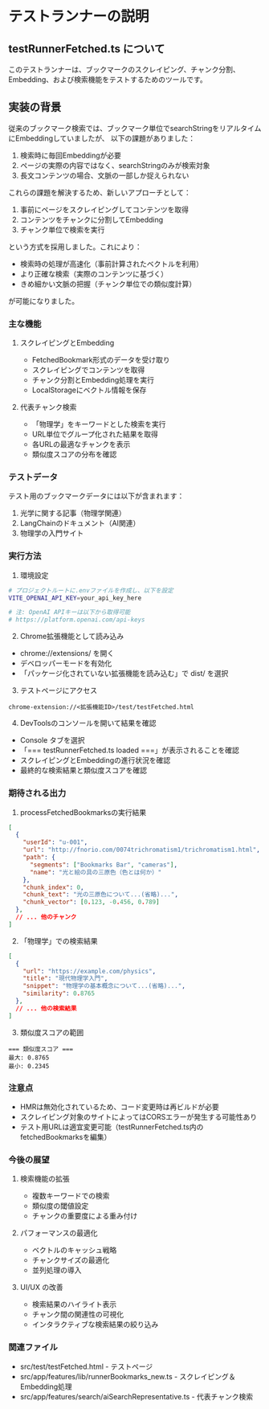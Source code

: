 # テストランナーの説明

## testRunnerFetched.ts について

このテストランナーは、ブックマークのスクレイピング、チャンク分割、Embedding、および検索機能をテストするためのツールです。

## 実装の背景

従来のブックマーク検索では、ブックマーク単位でsearchStringをリアルタイムにEmbeddingしていましたが、
以下の課題がありました：

1. 検索時に毎回Embeddingが必要
2. ページの実際の内容ではなく、searchStringのみが検索対象
3. 長文コンテンツの場合、文脈の一部しか捉えられない

これらの課題を解決するため、新しいアプローチとして：

1. 事前にページをスクレイピングしてコンテンツを取得
2. コンテンツをチャンクに分割してEmbedding
3. チャンク単位で検索を実行

という方式を採用しました。これにより：

- 検索時の処理が高速化（事前計算されたベクトルを利用）
- より正確な検索（実際のコンテンツに基づく）
- きめ細かい文脈の把握（チャンク単位での類似度計算）

が可能になりました。

### 主な機能

1. スクレイピングとEmbedding
   - FetchedBookmark形式のデータを受け取り
   - スクレイピングでコンテンツを取得
   - チャンク分割とEmbedding処理を実行
   - LocalStorageにベクトル情報を保存

2. 代表チャンク検索
   - 「物理学」をキーワードとした検索を実行
   - URL単位でグループ化された結果を取得
   - 各URLの最適なチャンクを表示
   - 類似度スコアの分布を確認

### テストデータ

テスト用のブックマークデータには以下が含まれます：
1. 光学に関する記事（物理学関連）
2. LangChainのドキュメント（AI関連）
3. 物理学の入門サイト

### 実行方法

1. 環境設定
```bash
# プロジェクトルートに.envファイルを作成し、以下を設定
VITE_OPENAI_API_KEY=your_api_key_here

# 注: OpenAI APIキーは以下から取得可能
# https://platform.openai.com/api-keys
```


2. Chrome拡張機能として読み込み
- chrome://extensions/ を開く
- デベロッパーモードを有効化
- 「パッケージ化されていない拡張機能を読み込む」で dist/ を選択

3. テストページにアクセス
```
chrome-extension://<拡張機能ID>/test/testFetched.html
```

4. DevToolsのコンソールを開いて結果を確認
- Console タブを選択
- 「=== testRunnerFetched.ts loaded ===」が表示されることを確認
- スクレイピングとEmbeddingの進行状況を確認
- 最終的な検索結果と類似度スコアを確認

### 期待される出力

1. processFetchedBookmarksの実行結果
```json
[
  {
    "userId": "u-001",
    "url": "http://fnorio.com/0074trichromatism1/trichromatism1.html",
    "path": {
      "segments": ["Bookmarks Bar", "cameras"],
      "name": "光と絵の具の三原色（色とは何か）"
    },
    "chunk_index": 0,
    "chunk_text": "光の三原色について...(省略)...",
    "chunk_vector": [0.123, -0.456, 0.789]
  },
  // ... 他のチャンク
]
```

2. 「物理学」での検索結果
```json
[
  {
    "url": "https://example.com/physics",
    "title": "現代物理学入門",
    "snippet": "物理学の基本概念について...(省略)...",
    "similarity": 0.8765
  },
  // ... 他の検索結果
]
```

3. 類似度スコアの範囲
```
=== 類似度スコア ===
最大: 0.8765
最小: 0.2345
```

### 注意点

- HMRは無効化されているため、コード変更時は再ビルドが必要
- スクレイピング対象のサイトによってはCORSエラーが発生する可能性あり
- テスト用URLは適宜変更可能（testRunnerFetched.ts内のfetchedBookmarksを編集）

### 今後の展望

1. 検索機能の拡張
   - 複数キーワードでの検索
   - 類似度の閾値設定
   - チャンクの重要度による重み付け

2. パフォーマンスの最適化
   - ベクトルのキャッシュ戦略
   - チャンクサイズの最適化
   - 並列処理の導入

3. UI/UX の改善
   - 検索結果のハイライト表示
   - チャンク間の関連性の可視化
   - インタラクティブな検索結果の絞り込み

### 関連ファイル

- src/test/testFetched.html - テストページ
- src/app/features/lib/runnerBookmarks_new.ts - スクレイピング＆Embedding処理
- src/app/features/search/aiSearchRepresentative.ts - 代表チャンク検索
